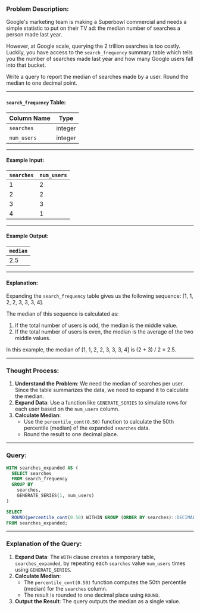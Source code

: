 
### Problem Description:
Google's marketing team is making a Superbowl commercial and needs a simple statistic to put on their TV ad: the median number of searches a person made last year.

However, at Google scale, querying the 2 trillion searches is too costly. Luckily, you have access to the `search_frequency` summary table which tells you the number of searches made last year and how many Google users fall into that bucket.

Write a query to report the median of searches made by a user. Round the median to one decimal point.

---
#### `search_frequency` Table:
| Column Name | Type     |
|-------------|----------|
| `searches`  | integer  |
| `num_users` | integer  |

---
#### Example Input:
| `searches` | `num_users` |
|------------|-------------|
| 1          | 2           |
| 2          | 2           |
| 3          | 3           |
| 4          | 1           |

---
#### Example Output:
| `median` |
|----------|
| 2.5      |

---
#### Explanation:
Expanding the `search_frequency` table gives us the following sequence:
[1, 1, 2, 2, 3, 3, 3, 4].

The median of this sequence is calculated as:
1. If the total number of users is odd, the median is the middle value.
2. If the total number of users is even, the median is the average of the two middle values.

In this example, the median of [1, 1, 2, 2, 3, 3, 3, 4] is (2 + 3) / 2 = 2.5.

---
### Thought Process:
1. **Understand the Problem**: We need the median of searches per user. Since the table summarizes the data, we need to expand it to calculate the median.
2. **Expand Data**: Use a function like `GENERATE_SERIES` to simulate rows for each user based on the `num_users` column.
3. **Calculate Median**:
   - Use the `percentile_cont(0.50)` function to calculate the 50th percentile (median) of the expanded `searches` data.
   - Round the result to one decimal place.

---
### Query:
```sql
WITH searches_expanded AS (
  SELECT searches
  FROM search_frequency
  GROUP BY 
    searches, 
    GENERATE_SERIES(1, num_users)
)

SELECT 
  ROUND(percentile_cont(0.50) WITHIN GROUP (ORDER BY searches)::DECIMAL, 1) AS median
FROM searches_expanded;
```

---
### Explanation of the Query:
1. **Expand Data**: The `WITH` clause creates a temporary table, `searches_expanded`, by repeating each `searches` value `num_users` times using `GENERATE_SERIES`.
2. **Calculate Median**:
   - The `percentile_cont(0.50)` function computes the 50th percentile (median) for the `searches` column.
   - The result is rounded to one decimal place using `ROUND`.
3. **Output the Result**: The query outputs the median as a single value.
